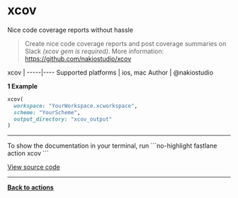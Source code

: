 # xcov


Nice code coverage reports without hassle




> Create nice code coverage reports and post coverage summaries on Slack *(xcov gem is required)*.
More information: https://github.com/nakiostudio/xcov


xcov |
-----|----
Supported platforms | ios, mac
Author | @nakiostudio



**1 Example**

```ruby
xcov(
  workspace: "YourWorkspace.xcworkspace",
  scheme: "YourScheme",
  output_directory: "xcov_output"
)
```





<hr />
To show the documentation in your terminal, run
```no-highlight
fastlane action xcov
```

<a href="https://github.com/fastlane/fastlane/blob/master/fastlane/lib/fastlane/actions/xcov.rb" target="_blank">View source code</a>

<hr />

<a href="/actions"><b>Back to actions</b></a>
